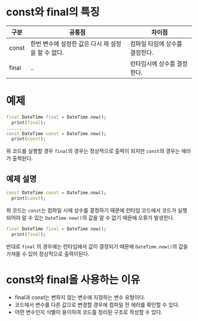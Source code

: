 const와 final의 특징
==

|구분|공통점|차이점|
|------|--------|--------|
|const|한번 변수에 설정한 값은 다시 재 설정을 할 수 없다.|컴파일 타임에 상수를 결정한다.|
|final|..|런타임시에 상수를 결정한다.|


예제
==
```dart
final DateTime final = DateTime.now();
  print(final);
.........
const DateTime const = DateTime.now();
  print(const);

```

위 코드를 실행할 경우 ```final```의 경우는 정상적으로 출력이 되지만 ```const```의 경우는 에러가 출력된다.

예제 설명
--
```dart
const DateTime const = DateTime.now();
  print(const);
```
위 코드는 ```const```는 컴파일 시에 상수를 결정하기 때문에 런타임 코드에서 코드가 실행되어야 알 수 있는 ```DateTime.now()```의 값을 알 수 없기 때문에 오류가 발생한다.

```dart
final DateTime final = DateTime.now();
  print(final);
```
반대로 ```final``` 의 경우에는 런타임에서 값이 결정되기 때문에 ```DateTime.now()```의 값을 가져올 수 있어 정상적으로 출력이된다.

const와 final을 사용하는 이유
==
* final과 const는 변하지 않는 변수에 지정하는 변수 유형이다. 
* 코드에서 변수를 다른 값으로 변경할 경우에 컴파일 전 에러를 확인할 수 있다. 
* 어떤 변수인지 식별이 용이하여 코드를 정리된 구조로 작성할 수 있다.
